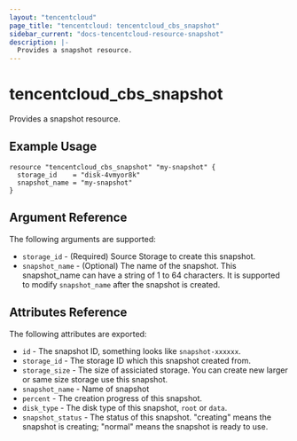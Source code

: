 ```yaml
---
layout: "tencentcloud"
page_title: "tencentcloud: tencentcloud_cbs_snapshot"
sidebar_current: "docs-tencentcloud-resource-snapshot"
description: |-
  Provides a snapshot resource.
---
```


# tencentcloud_cbs_snapshot

Provides a snapshot resource.

## Example Usage

```hcl
resource "tencentcloud_cbs_snapshot" "my-snapshot" {
  storage_id	= "disk-4vmyor8k"
  snapshot_name = "my-snapshot"
}
```

## Argument Reference

The following arguments are supported:

* `storage_id` - (Required) Source Storage to create this snapshot.
* `snapshot_name` - (Optional) The name of the snapshot. This snapshot_name can have a string of 1 to 64 characters. It is supported to modify `snapshot_name` after the snapshot is created.


## Attributes Reference

The following attributes are exported:

* `id` - The snapshot ID, something looks like `snapshot-xxxxxx`.
* `storage_id` - The storage ID which this snapshot created from.
* `storage_size` - The size of assiciated storage. You can create new larger or same size storage use this snapshot.
* `snapshot_name` - Name of snapshot
* `percent` - The creation progress of this snapshot.
* `disk_type` - The disk type of this snapshot, `root` or `data`.
* `snapshot_status` - The status of this snapshot. "creating" means the snapshot is creating; "normal" means the snapshot is ready to use.
